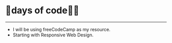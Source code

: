 # :100:days of code:man_technologist: #
---

- I will be using freeCodeCamp as my resource.
- Starting with Responsive Web Design.
